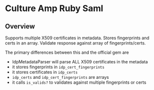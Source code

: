 # Culture Amp Ruby Saml

## Overview

Supports multiple X509 certificates in metadata.
Stores fingerprints and certs in an array.
Validate response against array of fingerprints/certs.

The primary differences between this and the official gem are

- IdpMetadataParser will parse ALL X509 certificates in the metadata
- it stores fingerprints in `idp_cert_fingerprints`
- it stores certificates in `idp_certs`
- `idp_certs` and `idp_cert_fingerprints` are arrays
- it calls `is_valids?` to validates against multiple fingerprints or certs
